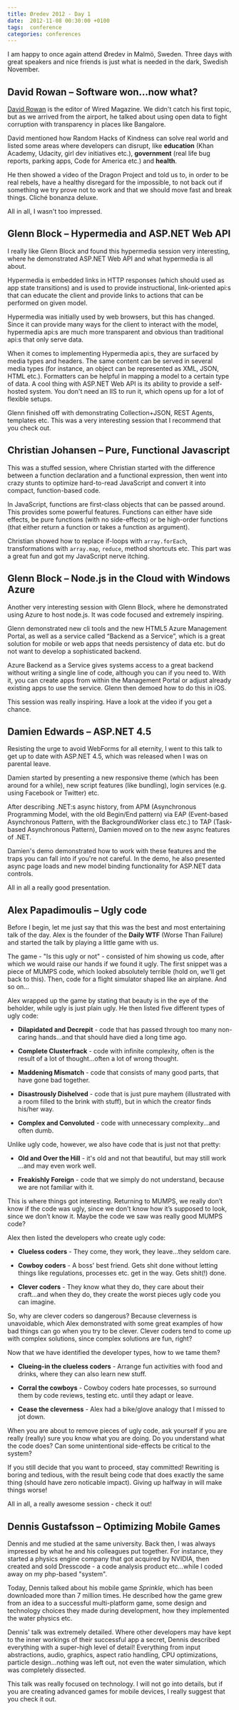 ```yaml
---
title: Øredev 2012 - Day 1
date:  2012-11-08 00:30:00 +0100
tags:  conference
categories: conferences 
---
```


I am happy to once again attend Øredev in Malmö, Sweden. Three days with great
speakers and nice friends is just what is needed in the dark, Swedish November.


## David Rowan – Software won...now what?

[David Rowan](http://www.davidrowan.com) is the editor of Wired Magazine. We 
didn't catch his first topic, but as we arrived from the airport, he talked 
about using open data to fight corruption with transparency in places like 
Bangalore.

David mentioned how Random Hacks of Kindness can solve real world and listed 
some areas where developers can disrupt, like **education** (Khan Academy, 
Udacity, girl dev initiatives etc.), **government** (real life bug reports, 
parking apps, Code for America etc.) and **health**.

He then showed a video of the Dragon Project and told us to, in order to be real
rebels, have a healthy disregard for the impossible, to not back out if something
we try prove not to work and that we should move fast and break things. Cliché
bonanza deluxe. 

All in all, I wasn't too impressed.


## Glenn Block – Hypermedia and ASP.NET Web API

I really like Glenn Block and found this hypermedia session very interesting,
where he demonstrated ASP.NET Web API and what hypermedia is all about.

Hypermedia is embedded links in HTTP responses (which should used as app state
transitions) and is used to provide instructional, link-oriented api:s that can
educate the client and provide links to actions that can be performed on given model.

Hypermedia was initially used by web browsers, but this has changed. Since it
can provide many ways for the client to interact with the model, hypermedia api:s
are much more transparent and obvious than traditional api:s that only serve data.

When it comes to implementing Hypermedia api:s, they are surfaced by media types
and headers. The same content can be served in several media types (for instance,
an object can be represented as XML, JSON, HTML etc.). Formatters can be helpful
in mapping a model to a certain type of data. A cool thing with ASP.NET Web API
is its ability to provide a self-hosted system. You don't need an IIS to run it, 
which opens up for a lot of flexible setups.

Glenn finished off with demonstrating Collection+JSON, REST Agents, templates etc.
This was a very interesting session that I recommend that you check out.


## Christian Johansen – Pure, Functional Javascript

This was a stuffed session, where Christian started with the difference between a
function declaration and a functional expression, then went into crazy stunts to
optimize hard-to-read JavaScript and convert it into compact, function-based code.

In JavaScript, functions are first-class objects that can be passed around. This
provides some powerful features. Functions can either have side effects, be pure
functions (with no side-effects) or be high-order functions (that either return a
function or takes a function as argument).

Christian showed how to replace if-loops with `array.forEach`, transformations 
with `array.map`, `reduce`, method shortcuts etc. This part was a great fun and 
got my JavaScript nerve itching.


## Glenn Block – Node.js in the Cloud with Windows Azure

Another very interesting session with Glenn Block, where he demonstrated using 
Azure to host node.js. It was code focused and extremely inspiring.

Glenn demonstrated new cli tools and the new HTML5 Azure Management Portal, as
well as a service called “Backend as a Service”, which is a great solution for 
mobile or web apps that needs persistency of data etc. but do not want to develop 
a sophisticated backend.

Azure Backend as a Service gives systems access to a great backend without writing
a single line of code, although you can if you need to. With it, you can create apps 
from within the Management Portal or adjust already existing apps to use the service. 
Glenn then demoed how to do this in iOS.

This session was really inspiring. Have a look at the video if you get a chance.


## Damien Edwards – ASP.NET 4.5

Resisting the urge to avoid WebForms for all eternity, I went to this talk to
get up to date with ASP.NET 4.5, which was released when I was on parental leave.

Damien started by presenting a new responsive theme (which has been around for a
while), new script features (like bundling), login services (e.g. using Facebook
or Twitter) etc.

After describing .NET:s async history, from APM (Asynchronous Programming Model,
with the old Begin/End pattern) via EAP (Event-based Asynchronous Pattern, with
the BackgroundWorker class etc.) to TAP (Task-based Asynchronous Pattern), Damien
moved on to the new async features of .NET.

Damien's demo demonstrated how to work with these features and the traps you can
fall into if you're not careful. In the demo, he also presented async page loads
and new model binding functionality for ASP.NET data controls.

All in all a really good presentation.


## Alex Papadimoulis – Ugly code

Before I begin, let me just say that this was the best and most entertaining talk
of the day. Alex is the founder of the **Daily WTF** (Worse Than Failure) and
started the talk by playing a little game with us.

The game - "Is this ugly or not" - consisted of him showing us code, after which
we would raise our hands if we found it ugly. The first snippet was a piece of
MUMPS code, which looked absolutely terrible (hold on, we'll get back to this).
Then, code for a flight simulator shaped like an airplane. And so on...

Alex wrapped up the game by stating that beauty is in the eye of the beholder,
while ugly is just plain ugly. He then listed five different types of ugly code:

* **Dilapidated and Decrepit** - code that has passed through too many non-caring
hands...and that should have died a long time ago.

* **Complete Clusterfrack** - code with infinite complexity, often is the result
of a lot of thought...often a lot of wrong thought.

* **Maddening Mismatch** - code that consists of many good parts, that have gone
bad together.

* **Disastrously Dishelved** - code that is just pure mayhem (illustrated with a
room filled to the brink with stuff), but in which the creator finds his/her way.

* **Complex and Convoluted** - code with unnecessary complexity...and often dumb.

Unlike ugly code, however, we also have code that is just not that pretty:

* **Old and Over the Hill** - it's old and not that beautiful, but may still work
...and may even work well.

* **Freakishly Foreign** - code that we simply do not understand, because we are
not familiar with it.

This is where things got interesting. Returning to MUMPS, we really don’t know if 
the code was ugly, since we don't know how it’s supposed to look, since we don’t 
know it. Maybe the code we saw was really good MUMPS code?

Alex then listed the developers who create ugly code:

* **Clueless coders** - They come, they work, they leave...they seldom care.

* **Cowboy coders** - A boss' best friend. Gets shit done without letting things
like regulations, processes etc. get in the way. Gets shit(!) done.

* **Clever coders** - They know what they do, they care about their craft...and
when they do, they create the worst pieces ugly code you can imagine.

So, why are clever coders so dangerous? Because cleverness is unavoidable, which
Alex demonstrated with some great examples of how bad things can go when you try
to be clever. Clever coders tend to come up with complex solutions, since complex
solutions are fun, right?

Now that we have identified the developer types, how to we tame them?

* **Clueing-in the clueless coders** - Arrange fun activities with food and drinks,
where they can also learn new stuff.

* **Corral the cowboys** - Cowboy coders hate processes, so surround them by code
reviews, testing etc. until they adapt or leave.

* **Cease the cleverness** - Alex had a bike/glove analogy that I missed to jot down.

When you are about to remove pieces of ugly code, ask yourself if you are really
(really) sure you know what you are doing. Do you understand what the code does?
Can some unintentional side-effects be critical to the system?

If you still decide that you want to proceed, stay committed! Rewriting is boring
and tedious, with the result being code that does exactly the same thing (should
have zero noticable impact). Giving up halfway in will make things worse!

All in all, a really awesome session  - check it out!


## Dennis Gustafsson – Optimizing Mobile Games

Dennis and me studied at the same university. Back then, I was always impressed
by what he and his colleagues put together. For instance, they started a physics
engine company that got acquired by NVIDIA, then created and sold Dresscode - a
code analysis product etc...while I coded away on my php-based "system".

Today, Dennis talked about his mobile game *Sprinkle*, which has been downloaded 
more than 7 million times. He described how the game grew from an idea to a 
successful multi-platform game, some design and technology choices they made 
during development, how they implemented the water physics etc.

Dennis' talk was extremely detailed. Where other developers may have kept to the
inner workings of their successful app a secret, Dennis described everything with
a super-high level of detail! Everything from input abstractions, audio, graphics,
aspect ratio handling, CPU optimizations, particle design...nothing was left out,
not even the water simulation, which was completely dissected.

This talk was really focused on technology. I will not go into details, but if 
you are creating advanced games for mobile devices, I really suggest that you
check it out.